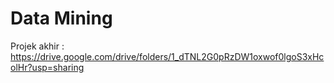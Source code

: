 # Data Mining 

Projek akhir : https://drive.google.com/drive/folders/1_dTNL2G0pRzDW1oxwof0lgoS3xHcolHr?usp=sharing
